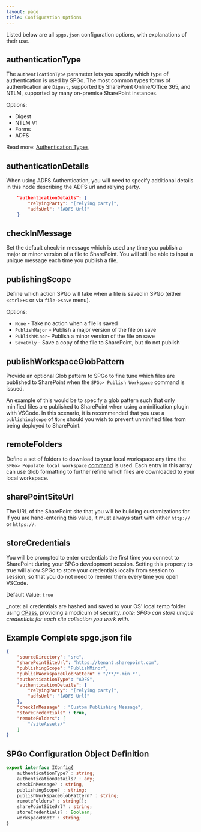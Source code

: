 ```yaml
---
layout: page
title: Configuration Options
---
```


Listed below are all `spgo.json` configuration options, with explanations of their use.

## authenticationType

The `authenticationType` parameter lets you specify which type of authentication is used by SPGo. The most common types forms of authentication are `Digest`, supported by SharePoint Online/Office 365, and NTLM, supported by many on-premise SharePoint instances.

Options:

* Digest
* NTLM V1
* Forms
* ADFS

Read more: [Authentication Types](https://github.com/chrishasz/spgo/wiki#authentication)

## authenticationDetails

When using ADFS Authentication, you will need to specify additional details in this node describing the ADFS url and relying party.

```json
    "authenticationDetails": {
        "relyingParty": "[relying party]",
        "adfsUrl": "[ADFS Url]"
    }
```

## checkInMessage

Set the default check-in message which is used any time you publish a major or minor version of a file to SharePoint. You will still be able to input a unique message each time you publish a file.

## publishingScope

Define which action SPGo will take when a file is saved in SPGo (either `<ctrl>+s` or via `file->save` menu).

Options:

* `None` - Take no action when a file is saved
* `PublishMajor` - Publish a major version of the file on save
* `PublishMinor`- Publish a minor version of the file on save
* `SaveOnly` - Save a copy of the file to SharePoint, but do not publish

## publishWorkspaceGlobPattern

Provide an optional Glob pattern to SPGo to fine tune which files are published to SharePoint when the `SPGo> Publish Workspace` command is issued.

An example of this would be to specify a glob pattern such that only minified files are published to SharePoint when using a minification plugin with VSCode. In this scenario, it is recommended that you use a `publishingScope` of `None` should you wish to prevent unminified files from being deployed to SharePoint.

## remoteFolders

Define a set of folders to download to your local workspace any time the `SPGo> Populate local workspace` [command](/spgo/commands/populate-workspace) is used. Each entry in this array can use Glob formatting to further refine which files are downloaded to your local workspace.

## sharePointSiteUrl

The URL of the SharePoint site that you will be building customizations for. If you are hand-entering this value, it must always start with either `http://` or `https://`.

## storeCredentials

You will be prompted to enter credentials the first time you connect to SharePoint during your SPGo development session. Setting this property to true will allow SPGo to store your credentials locally from session to session, so that you do not need to reenter them every time you open VSCode.

Default Value: `true`

_note: all credentials are hashed and saved to your OS' local temp folder using [CPass](https://www.npmjs.com/package/cpass), providing a modicum of security.
_note: SPGo can store unique credentials for each site collection you work with._

## Example Complete spgo.json file

``` json
{
    "sourceDirectory": "src",
    "sharePointSiteUrl": "https://tenant.sharepoint.com",
    "publishingScope": "PublishMinor",
    "publishWorkspaceGlobPattern" : "/**/*.min.*",
    "authenticationType": "ADFS",
    "authenticationDetails": {
        "relyingParty": "[relying party]",
        "adfsUrl": "[ADFS Url]"
    },
    "checkInMessage" : "Custom Publishing Message",
    "storeCredentials" : true,
    "remoteFolders": [
        "/siteAssets/"
    ]
}
```

## SPGo Configuration Object Definition

``` typescript
export interface IConfig{
    authenticationType? : string;
    authenticationDetails? : any;
    checkInMessage? : string,
    publishingScope? : string;
    publishWorkspaceGlobPattern? : string;
    remoteFolders? : string[];
    sharePointSiteUrl? : string;
    storeCredentials? : Boolean;
    workspaceRoot? : string;
}
```
